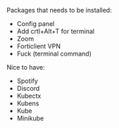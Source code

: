 Packages that needs to be installed:
- Config panel
- Add crtl+Alt+T for terminal
- Zoom
- Forticlient VPN
- Fuck (terminal command)

Nice to have:
- Spotify
- Discord
- Kubectx
- Kubens
- Kube
- Minikube
